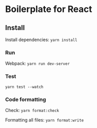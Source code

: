 # Boilerplate for React

## Install

Install dependencies:
`yarn install`

### Run

Webpack:
`yarn run dev-server`

### Test
`yarn test --watch`

### Code formatting

Check:
`yarn format:check`

Formatting all files:
`yarn format:write`
